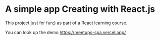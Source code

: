 # A simple app Creating with React.js

This project just for fun;)
as part of a React learning course.

You can look up the demo
https://meetups-spa.vercel.app/
